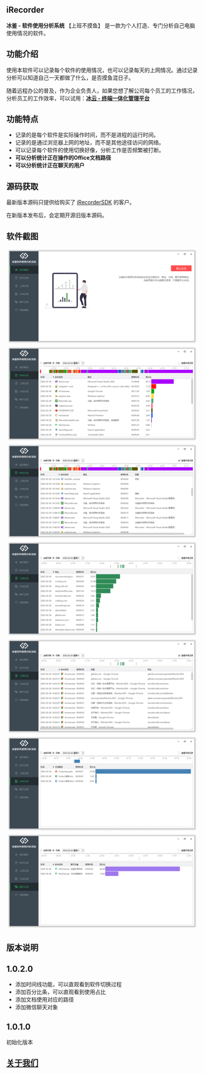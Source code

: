 ## iRecorder

**冰鉴 - 软件使用分析系统** 【上班不摸鱼】 是一款为个人打造、专门分析自己电脑使用情况的软件。

## 功能介绍

使用本软件可以记录每个软件的使用情况，也可以记录每天的上网情况。通过记录分析可以知道自己一天都做了什么，是否摸鱼混日子。

随着远程办公的普及，作为企业负责人，如果您想了解公司每个员工的工作情况，分析员工的工作效率，可以试用：**[冰云 - 终端一体化管理平台](https://imonitorsdk.com/icms)**

## 功能特点

- 记录的是每个软件是实际操作时间，而不是进程的运行时间。
- 记录的是通过浏览器上网的地址，而不是其他途径访问的网络。
- 可以记录每个软件的使用切换好像，分析工作是否频繁被打断。
- **可以分析统计正在操作的Office文档路径**
- **可以分析统计正在聊天的用户**

## 源码获取

最新版本源码只提供给购买了 [iRecorderSDK](https://github.com/wecooperate/iRecorderSDK) 的客户。

在新版本发布后，会定期开源旧版本源码。

## 软件截图
![](./doc/main.png)
![](./doc/soft.png)
![](./doc/soft_detail.png)
![](./doc/url.png)
![](./doc/url_detail.png)
![](./doc/office.png)
![](./doc/im.png)

## 版本说明

## 1.0.2.0

- 添加时间线功能，可以直观看到软件切换过程
- 添加百分比条，可以直观看到使用占比
- 添加文档使用对应的路径
- 添加微信聊天对象

## 1.0.1.0

初始化版本

## [关于我们](https://imonitorsdk.com/about)

